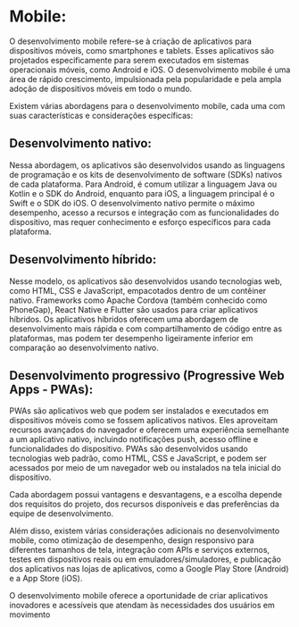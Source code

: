# Mobile:
O desenvolvimento mobile refere-se à criação de aplicativos para dispositivos móveis, como smartphones e tablets. Esses aplicativos são projetados especificamente para serem executados em sistemas operacionais móveis, como Android e iOS. O desenvolvimento mobile é uma área de rápido crescimento, impulsionada pela popularidade e pela ampla adoção de dispositivos móveis em todo o mundo.

Existem várias abordagens para o desenvolvimento mobile, cada uma com suas características e considerações específicas:

## Desenvolvimento nativo: 

Nessa abordagem, os aplicativos são desenvolvidos usando as linguagens de programação e os kits de desenvolvimento de software (SDKs) nativos de cada plataforma. Para Android, é comum utilizar a linguagem Java ou Kotlin e o SDK do Android, enquanto para iOS, a linguagem principal é o Swift e o SDK do iOS. O desenvolvimento nativo permite o máximo desempenho, acesso a recursos e integração com as funcionalidades do dispositivo, mas requer conhecimento e esforço específicos para cada plataforma.
## Desenvolvimento híbrido:

Nesse modelo, os aplicativos são desenvolvidos usando tecnologias web, como HTML, CSS e JavaScript, empacotados dentro de um contêiner nativo. Frameworks como Apache Cordova (também conhecido como PhoneGap), React Native e Flutter são usados para criar aplicativos híbridos. Os aplicativos híbridos oferecem uma abordagem de desenvolvimento mais rápida e com compartilhamento de código entre as plataformas, mas podem ter desempenho ligeiramente inferior em comparação ao desenvolvimento nativo.

## Desenvolvimento progressivo (Progressive Web Apps - PWAs): 

PWAs são aplicativos web que podem ser instalados e executados em dispositivos móveis como se fossem aplicativos nativos. Eles aproveitam recursos avançados do navegador e oferecem uma experiência semelhante a um aplicativo nativo, incluindo notificações push, acesso offline e funcionalidades do dispositivo. PWAs são desenvolvidos usando tecnologias web padrão, como HTML, CSS e JavaScript, e podem ser acessados por meio de um navegador web ou instalados na tela inicial do dispositivo.

Cada abordagem possui vantagens e desvantagens, e a escolha depende dos requisitos do projeto, dos recursos disponíveis e das preferências da equipe de desenvolvimento.

Além disso, existem várias considerações adicionais no desenvolvimento mobile, como otimização de desempenho, design responsivo para diferentes tamanhos de tela, integração com APIs e serviços externos, testes em dispositivos reais ou em emuladores/simuladores, e publicação dos aplicativos nas lojas de aplicativos, como a Google Play Store (Android) e a App Store (iOS).

O desenvolvimento mobile oferece a oportunidade de criar aplicativos inovadores e acessíveis que atendam às necessidades dos usuários em movimento
